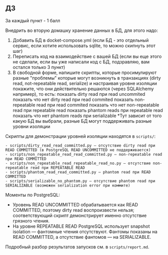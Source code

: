 ## ДЗ

За каждый пункт - 1 балл

Внедрить во вторую домашку хранение данных в БД, для этого надо:
1) Добавить БД в docket-compose.yml (если БД - это отдельный сервис, если хотите использовать sqlite, то можно скипнуть этот шаг)
2) Переписать код на взаимодействие с вашей БД (если вы еще этого не сделали, если вы уже написали код с БД, подзравляю, вам остался только 3 пункт)
3) В свободной форме, напишите скрипты, которые просимулируют разные "проблемы" которые могут возникнуть в транзакциях (dirty read, not-repeatable read, serialize) и настраивая уровне изоляции покажите, что они действительно решаются (через SQLAlchemy например), то есть:
показать dirty read при read uncommited
показать что нет dirty read при read commited
показать non-repeatable read при read commited
показать что нет non-repeatable read при repeatable read
показать  phantom reads при repeatable read
показать что нет phantom reads при serializable
*Тут зависит от того какую БД вы выбрали, разные БД могут поддерживать разные уровни изоляции

Скрипты для демонстрации уровней изоляции находятся в `scripts/`:

	- scripts/dirty_read_read_committed.py — отсутствие dirty read при READ COMMITTED (в PostgreSQL READ UNCOMMITTED не поддерживается)
	- scripts/non_repeatable_read_read_committed.py — non-repeatable read при READ COMMITTED
	- scripts/non_repeatable_read_repeatable_read_no.py — отсутствие non-repeatable read при REPEATABLE READ
	- scripts/phantom_read_read_committed.py — phantom read при READ COMMITTED
	- scripts/serializable_no_phantom.py — отсутствие phantom read при SERIALIZABLE (возможен serialization error при коммите)

Моменты по PostgreSQL:
- Уровень READ UNCOMMITTED обрабатывается как READ COMMITTED, поэтому dirty read воспроизвести нельзя; соответствующий скрипт демонстрирует именно отсутствие грязного чтения.
- На уровне REPEATABLE READ PostgreSQL использует snapshot isolation — фантомные чтения отсутствуют. Фантомы показаны на READ COMMITTED, а отсутствие фантомов — на SERIALIZABLE.

Подробный разбор результатов запусков см. в `scripts/report.md`.